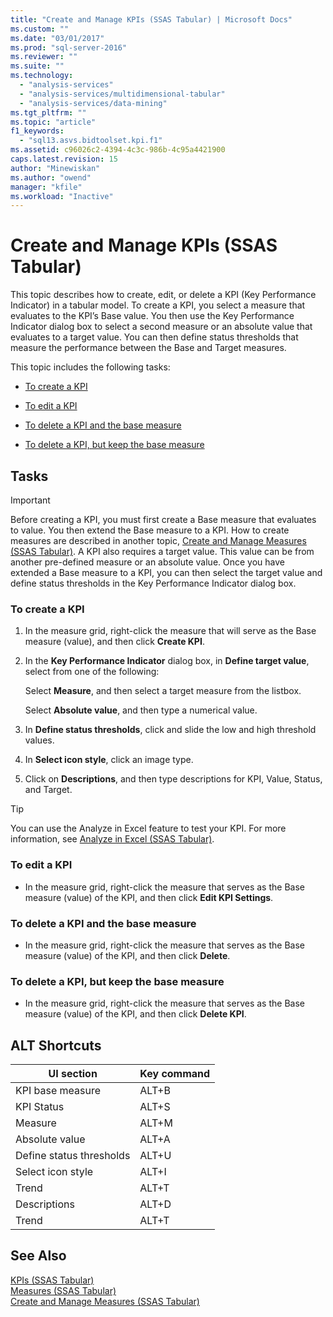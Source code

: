 ```yaml
---
title: "Create and Manage KPIs (SSAS Tabular) | Microsoft Docs"
ms.custom: ""
ms.date: "03/01/2017"
ms.prod: "sql-server-2016"
ms.reviewer: ""
ms.suite: ""
ms.technology: 
  - "analysis-services"
  - "analysis-services/multidimensional-tabular"
  - "analysis-services/data-mining"
ms.tgt_pltfrm: ""
ms.topic: "article"
f1_keywords: 
  - "sql13.asvs.bidtoolset.kpi.f1"
ms.assetid: c96026c2-4394-4c3c-986b-4c95a4421900
caps.latest.revision: 15
author: "Minewiskan"
ms.author: "owend"
manager: "kfile"
ms.workload: "Inactive"
---
```

# Create and Manage KPIs (SSAS Tabular)
  This topic describes how to create, edit, or delete a KPI (Key Performance Indicator) in a tabular model. To create a KPI, you select a measure that evaluates to the KPI’s Base value. You then use the Key Performance Indicator dialog box to select a second measure or an absolute value that evaluates to a target value. You can then define status thresholds that measure the performance between the Base and Target measures.  
  
 This topic includes the following tasks:  
  
-   [To create a KPI](#bkmk_create_KPI)  
  
-   [To edit a KPI](#bkmk_edit_KPI)  
  
-   [To delete a KPI and the base measure](#bkmk_delete)  
  
-   [To delete a KPI, but keep the base measure](#bkmk_delete_KPI)  
  
## Tasks  
  
> [!IMPORTANT]  
>  Before creating a KPI, you must first create a Base measure that evaluates to value. You then extend the Base measure to a KPI. How to create measures are described in another topic, [Create and Manage Measures &#40;SSAS Tabular&#41;](../../analysis-services/tabular-models/create-and-manage-measures-ssas-tabular.md). A KPI also requires a target value. This value can be from another pre-defined measure or an absolute value. Once you have extended a Base measure to a KPI, you can then select the target value and define status thresholds in the Key Performance Indicator dialog box.  
  
###  <a name="bkmk_create_KPI"></a> To create a KPI  
  
1.  In the measure grid, right-click the measure that will serve as the Base measure (value), and then click **Create KPI**.  
  
2.  In the **Key Performance Indicator** dialog box, in **Define target value**, select from one of the following:  
  
     Select **Measure**, and then select a target measure from the listbox.  
  
     Select **Absolute value**, and then type a numerical value.  
  
3.  In **Define status thresholds**, click and slide the low and high threshold values.  
  
4.  In **Select icon style**, click an image type.  
  
5.  Click on **Descriptions**, and then type descriptions for KPI, Value, Status, and Target.  
  
> [!TIP]  
>  You can use the Analyze in Excel feature to test your KPI. For more information, see [Analyze in Excel &#40;SSAS Tabular&#41;](../../analysis-services/tabular-models/analyze-in-excel-ssas-tabular.md).  
  
###  <a name="bkmk_edit_KPI"></a> To edit a KPI  
  
-   In the measure grid, right-click the measure that serves as the Base measure (value) of the KPI, and then click **Edit KPI Settings**.  
  
###  <a name="bkmk_delete"></a> To delete a KPI and the base measure  
  
-   In the measure grid, right-click the measure that serves as the Base measure (value) of the KPI, and then click **Delete**.  
  
###  <a name="bkmk_delete_KPI"></a> To delete a KPI, but keep the base measure  
  
-   In the measure grid, right-click the measure that serves as the Base measure (value) of the KPI, and then click **Delete KPI**.  
  
## ALT Shortcuts  
  
|UI section|Key command|  
|----------------|-----------------|  
|KPI base measure|ALT+B|  
|KPI Status|ALT+S|  
|Measure|ALT+M|  
|Absolute value|ALT+A|  
|Define status thresholds|ALT+U|  
|Select icon style|ALT+I|  
|Trend|ALT+T|  
|Descriptions|ALT+D|  
|Trend|ALT+T|  
  
## See Also  
 [KPIs &#40;SSAS Tabular&#41;](../../analysis-services/tabular-models/kpis-ssas-tabular.md)   
 [Measures &#40;SSAS Tabular&#41;](../../analysis-services/tabular-models/measures-ssas-tabular.md)   
 [Create and Manage Measures &#40;SSAS Tabular&#41;](../../analysis-services/tabular-models/create-and-manage-measures-ssas-tabular.md)  
  
  
